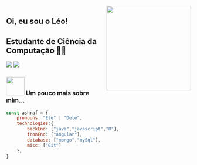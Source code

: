 <img align='right' src="https://media.giphy.com/media/M9gbBd9nbDrOTu1Mqx/giphy.gif" width="230">

## Oi, eu sou o Léo! 
## Estudante de Ciência da Computação 👨‍💻




[![](https://img.shields.io/badge/LinkedIn-leonardobasso-blue)](https://www.linkedin.com/in/leonardo-basso-711558199/)
[![](https://img.shields.io/badge/Gmail-leonardo.lara.basso@gmail.com-red)](mailto:leonardo.lara.basso@gmail.com)


### <img src="https://media.giphy.com/media/VgCDAzcKvsR6OM0uWg/giphy.gif" width="50"> Um pouco mais sobre mim...  

```javascript
const ashraf = {
    pronouns: "Ele" | "Dele",
    technologies:{
        backEnd: ["java","javascript","R"],
        fronEnd: ["angular"],
        database: ["mongo","mySql"],
        misc: ["Git"]
    },
}
```

